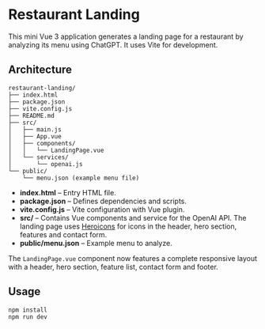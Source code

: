 # Restaurant Landing

This mini Vue 3 application generates a landing page for a restaurant by analyzing its menu using ChatGPT. It uses Vite for development.

## Architecture

```
restaurant-landing/
├── index.html
├── package.json
├── vite.config.js
├── README.md
├── src/
│   ├── main.js
│   ├── App.vue
│   ├── components/
│   │   └── LandingPage.vue
│   └── services/
│       └── openai.js
└── public/
    └── menu.json (example menu file)
```

- **index.html** – Entry HTML file.
- **package.json** – Defines dependencies and scripts.
- **vite.config.js** – Vite configuration with Vue plugin.
- **src/** – Contains Vue components and service for the OpenAI API. The landing
  page uses [Heroicons](https://github.com/tailwindlabs/heroicons) for icons in
  the header, hero section, features and contact form.
- **public/menu.json** – Example menu to analyze.

The `LandingPage.vue` component now features a complete responsive layout with a
header, hero section, feature list, contact form and footer.

## Usage

```bash
npm install
npm run dev
```

